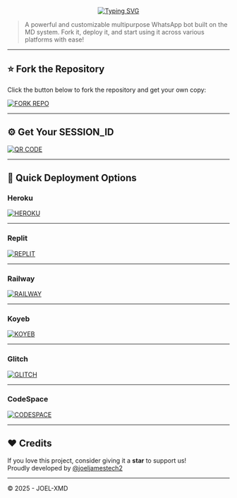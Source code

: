 <p align="center">
  <a href="https://git.io/typing-svg">
    <img src="https://readme-typing-svg.demolab.com?font=Black+Ops+One&size=80&pause=1000&color=8A2BE2&center=true&vCenter=true&width=1000&height=200&lines=INCONNU-XD+V2;VERSION+2025;BY+INCONNU+BOY+TECH" alt="Typing SVG" />
  </a>
</p>

> A powerful and customizable multipurpose WhatsApp bot built on the MD system. Fork it, deploy it, and start using it across various platforms with ease!

---

## ⭐ Fork the Repository

Click the button below to fork the repository and get your own copy:

[![FORK REPO](https://img.shields.io/badge/FORK%20REPO-Click%20Here-007ACC?style=for-the-badge&logo=github)](https://github.com/joeljamestech2/JOEL-XMD/fork)

---

## ⚙️ Get Your SESSION_ID

[![QR CODE](https://img.shields.io/badge/GET%20SESSION_ID-Generate%20Now-4CAF50?style=for-the-badge&logo=whatsapp)](https://joel-xmd-mega-amaxmai-e14d9465a1cd.herokuapp.com/qr)

---

## 🚀 Quick Deployment Options

### Heroku

[![HEROKU](https://img.shields.io/badge/DEPLOY%20ON-HEROKU-7952B3?style=for-the-badge&logo=heroku)](https://deployments-web-joel-xmd-bot.vercel.app/)

---

### Replit

[![REPLIT](https://img.shields.io/badge/DEPLOY%20ON-REPLIT-F26207?style=for-the-badge&logo=replit)](https://deployments-web-joel-xmd-bot.vercel.app/)

---

### Railway

[![RAILWAY](https://img.shields.io/badge/DEPLOY%20ON-RAILWAY-0B0D0D?style=for-the-badge&logo=railway)](https://deployments-web-joel-xmd-bot.vercel.app/)

---

### Koyeb 

[![KOYEB](https://img.shields.io/badge/DEPLOY%20ON-KOYEB-282A36?style=for-the-badge&logo=koyeb)](https://deployments-web-joel-xmd-bot.vercel.app/)

---

### Glitch

[![GLITCH](https://img.shields.io/badge/DEPLOY%20ON-GLITCH-AA00FF?style=for-the-badge&logo=glitch)](https://deployments-web-joel-xmd-bot.vercel.app/)

---

### CodeSpace

[![CODESPACE](https://img.shields.io/badge/DEPLOY%20ON-CODESPACE-2B7489?style=for-the-badge&logo=github)](https://deployments-web-joel-xmd-bot.vercel.app/)

---

## ❤️ Credits

If you love this project, consider giving it a **star** to support us!  
Proudly developed by [@joeljamestech2](https://github.com/joeljamestech2)

---

©️ 2025 - JOEL-XMD

